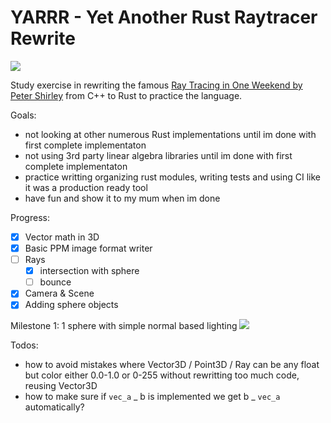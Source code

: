 # YARRR - Yet Another Rust Raytracer Rewrite

[![](https://github.com/mihsamusev/yarrr/actions/workflows/build.yml/badge.svg)](https://github.com/mihsamusev/yarrr/actions/workflows/build.yml)

Study exercise in rewriting the famous [Ray Tracing in One Weekend by Peter Shirley](https://raytracing.github.io/books/RayTracingInOneWeekend.html#thevec3class/vec3utilityfunctions) from C++ to Rust to practice the language.

Goals:

- not looking at other numerous Rust implementations until im done with first complete implementaton
- not using 3rd party linear algebra libraries until im done with first complete implementaton
- practice writting organizing rust modules, writing tests and using CI like it was a production ready tool
- have fun and show it to my mum when im done

Progress:

- [x] Vector math in 3D
- [x] Basic PPM image format writer
- [ ] Rays
  - [x] intersection with sphere
  - [ ] bounce
- [x] Camera & Scene
- [x] Adding sphere objects

Milestone 1: 1 sphere with simple normal based lighting
![](doc/level1.ppm)

Todos:

- how to avoid mistakes where Vector3D / Point3D / Ray can be any float but color either 0.0-1.0 or 0-255 without rewritting too much code, reusing Vector3D
- how to make sure if `vec_a` _ b is implemented we get b _ `vec_a` automatically?
